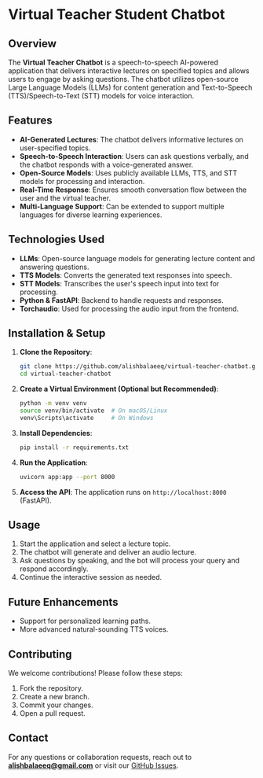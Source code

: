 # Virtual Teacher Student Chatbot

## Overview

The **Virtual Teacher Chatbot** is a speech-to-speech AI-powered application that delivers interactive lectures on specified topics and allows users to engage by asking questions. The chatbot utilizes open-source Large Language Models (LLMs) for content generation and Text-to-Speech (TTS)/Speech-to-Text (STT) models for voice interaction.

## Features

- **AI-Generated Lectures**: The chatbot delivers informative lectures on user-specified topics.
- **Speech-to-Speech Interaction**: Users can ask questions verbally, and the chatbot responds with a voice-generated answer.
- **Open-Source Models**: Uses publicly available LLMs, TTS, and STT models for processing and interaction.
- **Real-Time Response**: Ensures smooth conversation flow between the user and the virtual teacher.
- **Multi-Language Support**: Can be extended to support multiple languages for diverse learning experiences.

## Technologies Used

- **LLMs**: Open-source language models for generating lecture content and answering questions.
- **TTS Models**: Converts the generated text responses into speech.
- **STT Models**: Transcribes the user's speech input into text for processing.
- **Python & FastAPI**: Backend to handle requests and responses.
- **Torchaudio**: Used for processing the audio input from the frontend.

## Installation & Setup

1. **Clone the Repository**:

   ```sh
   git clone https://github.com/alishbalaeeq/virtual-teacher-chatbot.git
   cd virtual-teacher-chatbot
   ```

2. **Create a Virtual Environment (Optional but Recommended)**:

   ```sh
   python -m venv venv
   source venv/bin/activate  # On macOS/Linux
   venv\Scripts\activate     # On Windows
   ```

3. **Install Dependencies**:

   ```sh
   pip install -r requirements.txt
   ```

4. **Run the Application**:

   ```sh
   uvicorn app:app --port 8000
   ```

5. **Access the API**:
   The application runs on `http://localhost:8000` (FastAPI).

## Usage

1. Start the application and select a lecture topic.
2. The chatbot will generate and deliver an audio lecture.
3. Ask questions by speaking, and the bot will process your query and respond accordingly.
4. Continue the interactive session as needed.

## Future Enhancements

- Support for personalized learning paths.
- More advanced natural-sounding TTS voices.

## Contributing

We welcome contributions! Please follow these steps:

1. Fork the repository.
2. Create a new branch.
3. Commit your changes.
4. Open a pull request.

## Contact

For any questions or collaboration requests, reach out to **[alishbalaeeq@gmail.com](mailto:alishbalaeeq@gmail.com)** or visit our [GitHub Issues](https://github.com/alishbalaeeq/virtual-teacher-chatbot/issues).